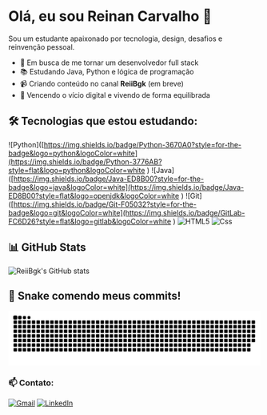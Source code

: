 # Olá, eu sou Reinan Carvalho 👋

Sou um estudante apaixonado por tecnologia, design, desafios e reinvenção pessoal.

- 🎯 Em busca de me tornar um desenvolvedor full stack
- 📚 Estudando Java, Python e lógica de programação
- 📹 Criando conteúdo no canal **ReiiBgk** (em breve)
- 💪 Vencendo o vício digital e vivendo de forma equilibrada

## 🛠️ Tecnologias que estou estudando:
![Python]([https://img.shields.io/badge/Python-3670A0?style=for-the-badge&logo=python&logoColor=white](https://img.shields.io/badge/Python-3776AB?style=flat&logo=python&logoColor=white
)
![Java]([https://img.shields.io/badge/Java-ED8B00?style=for-the-badge&logo=java&logoColor=white](https://img.shields.io/badge/Java-ED8B00?style=flat&logo=openjdk&logoColor=white
)
![Git]([https://img.shields.io/badge/Git-F05032?style=for-the-badge&logo=git&logoColor=white](https://img.shields.io/badge/GitLab-FC6D26?style=flat&logo=gitlab&logoColor=white
)
![HTML5](https://img.shields.io/badge/HTML5-E34F26?style=flat&logo=html5&logoColor=white)
![Css](https://img.shields.io/badge/CSS-563d7c?&style=flat&logo=css3&logoColor=white)

## 📊 GitHub Stats
![ReiiBgk's GitHub stats](https://github-readme-stats.vercel.app/api?username=CarvalhoReinan&show_icons=true&theme=dracula)


## 🐍 Snake comendo meus commits!

<picture align="center">
  <source media="(prefers-color-scheme: dark)" srcset="https://raw.githubusercontent.com/mari4souza/mari4souza/output/github-contribution-grid-snake-dark.svg">
  <source media="(prefers-color-scheme: light)" srcset="https://raw.githubusercontent.com/mari4souza/mari4souza/output/github-contribution-grid-snake-dark.svg">
  <img align="center" alt="github contribution grid snake animation" src="https://raw.githubusercontent.com/mari4souza/mari4souza/output/github-contribution-grid-snake.svg">
</picture>

### 📫 Contato:
[![Gmail](https://img.shields.io/badge/Gmail-D14836?style=flat-square&logo=gmail&logoColor=white)](mailto:reinancdj55@gmail.com) [![LinkedIn](https://img.shields.io/badge/LinkedIn-Perfil-blue?logo=linkedin)](https://www.linkedin.com/in/reinan-carvalho-25aa03253/)
